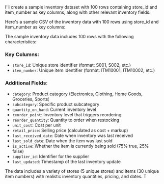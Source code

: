 I'll create a sample inventory dataset with 100 rows containing store_id and item_number as key columns, along with
other relevant inventory fields.

Here's a sample CSV of the inventory data with 100 rows using store_id and item_number as key columns:

The sample inventory data includes 100 rows with the following characteristics:

### Key Columns:

- `store_id`: Unique store identifier (format: S001, S002, etc.)
- `item_number`: Unique item identifier (format: ITM10001, ITM10002, etc.)

### Additional Fields:

- `category`: Product category (Electronics, Clothing, Home Goods, Groceries, Sports)
- `subcategory`: Specific product subcategory
- `quantity_on_hand`: Current inventory level
- `reorder_point`: Inventory level that triggers reordering
- `reorder_quantity`: Quantity to order when restocking
- `unit_cost`: Cost per unit
- `retail_price`: Selling price (calculated as cost + markup)
- `last_received_date`: Date when inventory was last received
- `last_sold_date`: Date when the item was last sold
- `is_active`: Whether the item is currently being sold (75% true, 25% false)
- `supplier_id`: Identifier for the supplier
- `last_updated`: Timestamp of the last inventory update

The data includes a variety of stores (5 unique stores) and items (30 unique item numbers) with realistic inventory
quantities, pricing, and dates. T